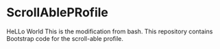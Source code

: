 # ScrollAblePRofile
HeLLo World 
This is the modification from bash.
This repository contains Bootstrap code for the scroll-able profile.
